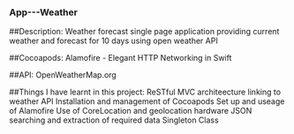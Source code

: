 ### App---Weather

##Description: 
Weather forecast single page application providing current weather and forecast for 10 days using open weather API

##Cocoapods:
Alamofire - Elegant HTTP Networking in Swift

##API:
OpenWeatherMap.org

##Things I have learnt in this project:
ReSTful MVC architeecture linking to weather API
Installation and management of Cocoapods
Set up and useage of Alamofire
Use of CoreLocation and geolocation hardware
JSON searching and extraction of required data
Singleton Class



